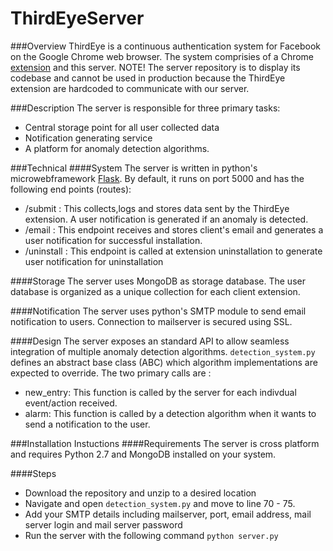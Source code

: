 # ThirdEyeServer

###Overview
ThirdEye is a continuous authentication system for Facebook on the Google Chrome web browser. The system comprisies of a Chrome [extension] and this server. NOTE! The server repository is to display its codebase and cannot be used in production because the ThirdEye extension are hardcoded to communicate with our server. 

###Description 
The server is responsible for three primary tasks:
- Central storage point for all user collected data
- Notification generating service
- A platform for anomaly detection algorithms.

###Technical
####System
The server is written in python's microwebframework [Flask]. By default, it runs on port 5000 and has the following end points (routes):
- /submit : This collects,logs and stores data sent by the ThirdEye extension. A user notification is generated if an anomaly is detected.
- /email : This endpoint receives and stores client's email and generates a user notification for successful installation.
- /uninstall : This endpoint is called at extension uninstallation to generate user notification for uninstallation

####Storage
The server uses MongoDB as storage database. The user database is organized as a unique collection for each client extension. 

####Notification
The server uses python's SMTP module to send email notification to users. Connection to mailserver is secured using SSL.

####Design
The server exposes an standard API to allow seamless integration of multiple anomaly detection algorithms. ```detection_system.py``` defines an abstract base class (ABC) which algorithm implementations are expected to override.  The two primary calls are :
- new_entry: This function is called by the server for each indivdual event/action received.
- alarm: This function is called by a detection algorithm when it wants to send a notification to the user.

###Installation Instuctions
####Requirements
The server is cross platform and requires Python 2.7 and MongoDB installed on your system. 

####Steps
- Download the repository and unzip to a desired location
- Navigate and open ```detection_system.py``` and move to line 70 - 75.
- Add your SMTP details including mailserver, port, email address, mail server login and mail server password
- Run the server with the following command ```python server.py```

[extension]: <https://github.com/ThirdEyeDetect/ThirdEyeExtension>
[Flask]: <http://flask.pocoo.org/>
